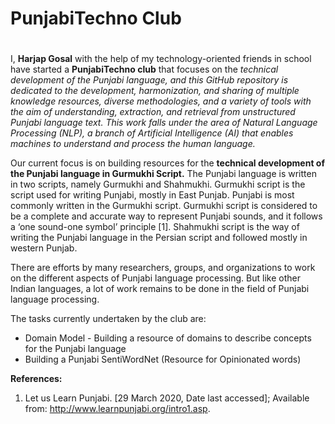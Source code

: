 # PunjabiTechno Club <h1>
  
I, **Harjap Gosal** with the help of my technology-oriented friends in school have started a **PunjabiTechno club** that focuses on the *technical development of the Punjabi language, and this GitHub repository is dedicated to the development, harmonization, and sharing of multiple knowledge resources, diverse methodologies, and a variety of tools with the aim of understanding, extraction, and retrieval from unstructured Punjabi language text. This work falls under the area of Natural Language Processing (NLP), a branch of Artificial Intelligence (AI) that enables machines to understand and process the human language.*

Our current focus is on building resources for the **technical development of the Punjabi language in Gurmukhi Script.**
The Punjabi language is written in two scripts, namely Gurmukhi and Shahmukhi. Gurmukhi script is the script used for writing Punjabi, mostly in East Punjab. Punjabi is most commonly written in the Gurmukhi script. Gurmukhi script is considered to be a complete and accurate way to represent Punjabi sounds, and it follows a ‘one sound-one symbol’ principle [1]. Shahmukhi script is the way of writing the Punjabi language in the Persian script and followed mostly in western Punjab.

There are efforts by many researchers, groups, and organizations to work on the different aspects of Punjabi language processing. But like other Indian languages, a lot of work remains to be done in the field of Punjabi language processing.

The tasks currently undertaken by the club are:
* Domain Model - Building a resource of domains to describe concepts for the Punjabi language
* Building a Punjabi SentiWordNet (Resource for Opinionated words)


**References:**
1. Let us Learn Punjabi. [29 March 2020, Date last accessed]; Available from: http://www.learnpunjabi.org/intro1.asp.

